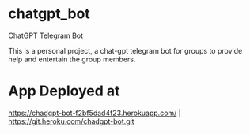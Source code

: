 # chatgpt_bot
ChatGPT Telegram Bot

This is a personal project, a chat-gpt telegram bot for groups to provide help and entertain the group members. 

# App Deployed at

https://chadgpt-bot-f2bf5dad4f23.herokuapp.com/ | https://git.heroku.com/chadgpt-bot.git